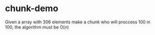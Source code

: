# chunk-demo

Given a array with 306 elements make a chunk who will proccess 100 in 100, the algorithm must be O(n)
